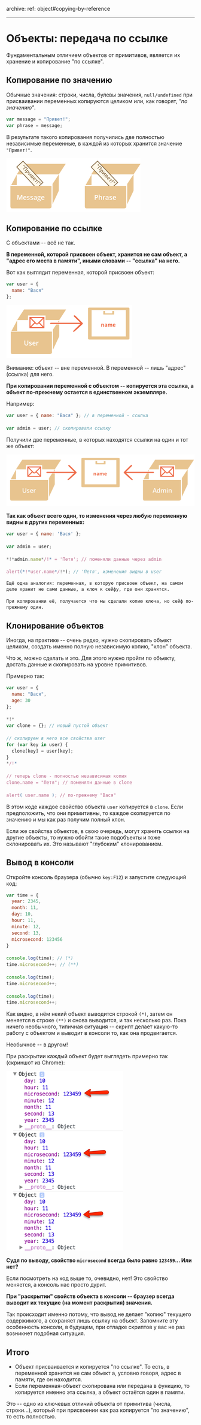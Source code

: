 archive:
  ref: object#copying-by-reference

---

# Объекты: передача по ссылке

Фундаментальным отличием объектов от примитивов, является их хранение и копирование "по ссылке".

## Копирование по значению

Обычные значения: строки, числа, булевы значения, `null/undefined` при присваивании переменных копируются целиком или, как говорят, *"по значению"*.

```js
var message = "Привет!";
var phrase = message;
```

В результате такого копирования получились две полностью независимые переменные, в каждой из которых хранится значение `"Привет!"`.

![](variable-copy-value.png)

## Копирование по ссылке

С объектами -- всё не так.

**В переменной, которой присвоен объект, хранится не сам объект, а "адрес его места в памяти", иными словами -- "ссылка" на него.**

Вот как выглядит переменная, которой присвоен объект:

```js
var user = {
  name: "Вася"
};
```

![](variable-contains-reference.png)

Внимание: объект -- вне переменной. В переменной -- лишь "адрес" (ссылка) для него.

**При копировании переменной с объектом -- копируется эта ссылка, а объект по-прежнему остается в единственном экземпляре.**

Например:

```js no-beautify
var user = { name: "Вася" }; // в переменной - ссылка

var admin = user; // скопировали ссылку
```

Получили две переменные, в которых находятся ссылки на один и тот же объект:

![](variable-copy-reference.png)

**Так как объект всего один, то изменения через любую переменную видны в других переменных:**

```js run
var user = { name: 'Вася' };

var admin = user;

*!*admin.name*/!* = 'Петя'; // поменяли данные через admin

alert(*!*user.name*/!*); // 'Петя', изменения видны в user
```

```smart header="Переменная с объектом как \"ключ\" к сейфу с данными"
Ещё одна аналогия: переменная, в которую присвоен объект, на самом деле хранит не сами данные, а ключ к сейфу, где они хранятся.

При копировании её, получается что мы сделали копию ключа, но сейф по-прежнему один.
```

## Клонирование объектов

Иногда, на практике -- очень редко, нужно скопировать объект целиком, создать именно полную независимую копию, "клон" объекта.

Что ж, можно сделать и это. Для этого нужно пройти по объекту, достать данные и скопировать на уровне примитивов.

Примерно так:

```js run
var user = {
  name: "Вася",
  age: 30
};

*!*
var clone = {}; // новый пустой объект

// скопируем в него все свойства user
for (var key in user) {
  clone[key] = user[key];
}
*/!*

// теперь clone - полностью независимая копия
clone.name = "Петя"; // поменяли данные в clone

alert( user.name ); // по-прежнему "Вася"
```

В этом коде каждое свойство объекта `user` копируется в `clone`. Если предположить, что они примитивны, то каждое скопируется по значению и мы как раз получим полный клон.

Если же свойства объектов, в свою очередь, могут хранить ссылки на другие объекты, то нужно обойти такие подобъекты и тоже склонировать их. Это называют "глубоким" клонированием.

## Вывод в консоли

Откройте консоль браузера (обычно `key:F12`) и запустите следующий код:

```js run
var time = {
  year: 2345,
  month: 11,
  day: 10,
  hour: 11,
  minute: 12,
  second: 13,
  microsecond: 123456
}

console.log(time); // (*)
time.microsecond++; // (**)

console.log(time);
time.microsecond++;

console.log(time);
time.microsecond++;
```

Как видно, в нём некий объект выводится строкой `(*)`, затем он меняется в строке `(**)` и снова выводится, и так несколько раз. Пока ничего необычного, типичная ситуация -- скрипт делает какую-то работу с объектом и выводит в консоли то, как она продвигается.

Необычное -- в другом!

При раскрытии каждый объект будет выглядеть примерно так (скриншот из Chrome):

![](object-reference-console.png)

**Судя по выводу, свойство `microsecond` всегда было равно `123459`... Или нет?**

Если посмотреть на код выше то, очевидно, нет! Это свойство меняется, а консоль нас просто дурит.

**При "раскрытии" свойств объекта в консоли -- браузер всегда выводит их текущие (на момент раскрытия) значения.**

Так происходит именно потому, что вывод не делает "копию" текущего содержимого, а сохраняет лишь ссылку на объект. Запомните эту особенность консоли, в будущем, при отладке скриптов у вас не раз возникнет подобная ситуация.

## Итого

- Объект присваивается и копируется "по ссылке". То есть, в переменной хранится не сам объект а, условно говоря, адрес в памяти, где он находится.
- Если переменная-объект скопирована или передана в функцию, то копируется именно эта ссылка, а объект остаётся один в памяти.

Это -- одно из ключевых отличий объекта от примитива (числа, строки...), который при присвоении как раз копируется "по значению", то есть полностью.


